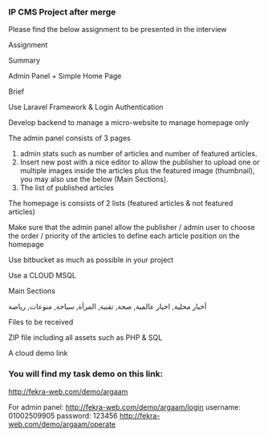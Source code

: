 ### IP CMS Project after merge

Please find the below assignment to be presented in the interview

Assignment

Summary

Admin Panel + Simple Home Page

Brief

Use Laravel Framework & Login Authentication

Develop backend to manage a micro-website to manage homepage only

The admin panel consists of 3 pages 
1) admin stats such as number of articles and number of featured articles. 
2) Insert new post with a nice editor to allow the publisher to upload one or multiple images inside the articles plus the featured image (thumbnail), you may also use the below (Main Sections).
3) The list of published articles

The homepage is consists of 2 lists (featured articles & not featured articles)

Make sure that the admin panel allow the publisher / admin user to choose the order / priority of the articles to define each article position on the homepage

Use bitbucket as much as possible in your project

Use a CLOUD MSQL

Main Sections

أخبار محلية, اخبار عالمية, صحة, تقنية, المرأة, سياحة, منوعات, رياضة

Files to be received

ZIP file including all assets such as PHP & SQL

A cloud demo link

 

 ### You will find my task demo on this link:

http://fekra-web.com/demo/argaam

For admin panel:
http://fekra-web.com/demo/argaam/login
username: 01002509905
password: 123456
http://fekra-web.com/demo/argaam/operate
